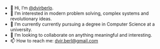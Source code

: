 - 👋 Hi, I’m [@dvirberlo](https://github.com/dvirberlo).
- 👀 I’m interested in modern problem solving, complex systems and revolutionary ideas.
- 🌱 I’m currently currently pursuing a degree in Computer Science at a university.
- 💞️ I’m looking to collaborate on anything meaningful and interesting.
- 📫 How to reach me: dvir.berl@gmail.com
<!--
- More about me on [CV.md](./CV.md) and [TIMELINE.md](./TIMELINE.md)
-->

<!---
dvirberlo/dvirberlo is a ✨ special ✨ repository because its `README.md` (this file) appears on your GitHub profile.
You can click the Preview link to take a look at your changes.
--->
<!--
[![GitHub Streak](http://github-readme-streak-stats.herokuapp.com?user=dvirberlo&theme=noctis-minimus&hide_border=true)](http://github-readme-streak-stats.herokuapp.com?user=dvirberlo&theme=noctis-minimus&hide_border=true)

[![GitHub Stats](https://github-readme-stats.vercel.app/api?username=dvirberlo&bg_color=60,1b2932,2b6962&title_color=d3b692&text_color=c5cdd3&icon_color=72b7c0&show_icons=true&hide_border=true)](https://github-readme-stats.vercel.app/api?username=dvirberlo&bg_color=60,1b2932,2b6962&title_color=d3b692&text_color=c5cdd3&icon_color=72b7c0&show_icons=true&hide_border=true)

[![Most Used Languages](https://github-readme-stats.vercel.app/api/top-langs/?username=dvirberlo&layout=compact&&bg_color=60,1b2932,2b6962&title_color=d3b692&text_color=c5cdd3&hide_border=true&langs_count=10)](https://github-readme-stats.vercel.app/api/top-langs/?username=dvirberlo&layout=compact&&bg_color=60,1b2932,2b6962&title_color=d3b692&text_color=c5cdd3&hide_border=true&langs_count=10)


(boards made by [@DenverCoder1](https://github.com/DenverCoder1/github-readme-streak-stats) and [@anuraghazra](https://github.com/anuraghazra/github-readme-stats))
-->
